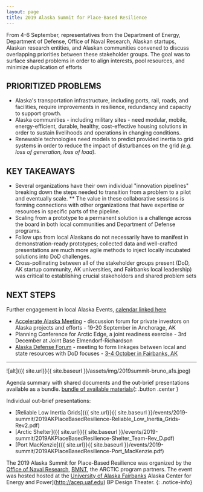 ```yaml
---
layout: page
title: 2019 Alaska Summit for Place-Based Resilience
---
```


From 4-6 September, representatives from the Department of Energy, Department of Defense,
Office of Naval Research, Alaskan startups, Alaskan research entities, and Alaskan communities
convened to discuss overlapping priorities between these stakeholder groups. The goal was to
surface shared problems in order to align interests, pool resources, and minimize duplication of
efforts


## PRIORITIZED PROBLEMS
* Alaska's transportation infrastructure, including ports, rail, roads, and facilities, require
improvements in resilience, redundancy and capacity to support growth.
* Alaska communities - including military sites - need modular, mobile, energy-efficient,
durable, healthy, cost-effective housing solutions in order to sustain livelihoods and
operations in changing conditions.
*  Renewable technologies need models to predict provided inertia to grid systems in order to
reduce the impact of disturbances on the grid _(e.g. loss of generation, loss of load)._

## KEY TAKEAWAYS
* Several organizations have their own individual "innovation pipelines" breaking down the
steps needed to transition from a problem to a pilot and eventually scale.
** The value in these collaborative sessions is forming connections with other
organizations that have expertise or resources in specific parts of the pipeline.
* Scaling from a prototype to a permanent solution is a challenge across the board in both
local communities and Department of Defense programs.
* Follow ups from local Alaskans do not necessarily have to manifest in demonstration-ready
prototypes; collected data and well-crafted presentations are much more agile methods to
inject locally incubated solutions into DoD challenges.
* Cross-pollinating between all of the stakeholder groups present (DoD, AK startup
community, AK universities, and Fairbanks local leadership) was critical to establishing
crucial stakeholders and shared problem sets

## NEXT STEPS
Further engagement in local Alaska Events, [calendar linked
here](https://www.startupdigest.com/digests/alaska)
* [Accelerate Alaska Meeting](https://www.accelerateak.com) - discussion forum for private investors on Alaska projects and efforts - 19-20 September in Anchorage, AK
* Planning Conference for Arctic Edge, a joint readiness exercise - 3rd December at
Joint Base Elmendorf-Richardson
* [Alaska Defense Forum](https://adcregionalforum.org/alaska/) - meeting to form linkages between local and state resources with DoD focuses - [3-4 October in Fairbanks, AK](https://www.fairbankschamber.org/events/details/alaska-defense-forum-25758)

----

![alt]({{ site.url}}{{ site.baseurl }}/assets/img/2019summit-bruno_a1s.jpeg)

Agenda summary with shared documents and the out-brief presentations available
as a bundle. 
[bundle of available materials](https://github.com/acep-uaf/thearcticprogram.net/blob/master/events/2019-04/ONR-ARCTIC-201904.zip?raw=true){: .button .center }

Individual out-brief presentations:
* [Reliable Low Inertia Grids]({{ site.url}}{{ site.baseurl }}/events/2019-summit/2019AKPlaceBasedResilience-Reliable_Low_Inertia_Grids-Rev2.pdf)
* [Arctic Shelter]({{ site.url}}{{ site.baseurl }}/events/2019-summit/2019AKPlaceBasedResilience-Shelter_Team-Rev_D.pdf)
* [Port MacKenzie]({{ site.url}}{{ site.baseurl }}/events/2019-summit/2019AKPlaceBasedResilience-Port_MacKenzie.pdf)

The 2019 Alaska Summit for Place-Based Resilience was organized by the [Office of
Naval Research](https://onr.navy.mil), [BMNT](https://www.bmnt.com), the ARCTIC program partners. The event was hosted hosted at the [University of Alaska Fairbanks](https://uaf.edu) Alaska Center for Energy and Power](http://acep.uaf.edu) BP Design Theater. 
{: .notice-info}

